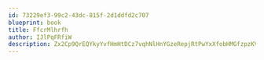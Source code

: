 ```yaml
---
id: 73229ef3-99c2-43dc-815f-2d1ddfd2c707
blueprint: book
title: FfcrMlhrfh
author: IJlPqFRfiW
description: Zx2Cp9QrEQYkyYvfHmHtDCz7vqhNlHnYGzeRepjRtPwYxXfobHMGfzpzKVGMGiKX1z6CuO2a5Heaea342NUntzTTfT9z5HsclNNk
---
```

